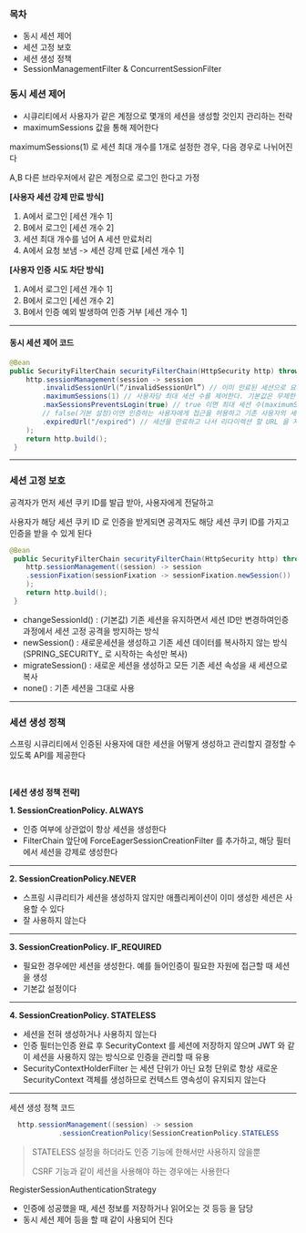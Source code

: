 
### 목차

- 동시 세션 제어 
- 세션 고정 보호
- 세션 생성 정책
- SessionManagementFilter & ConcurrentSessionFilter



### 동시 세션 제어

- 시큐리티에서 사용자가 같은 계정으로 몇개의 세션을 생성할 것인지 관리하는 전략
- maximumSessions 값을 통해 제어한다

maximumSessions(1) 로 세션 최대 개수를 1개로 설정한 경우, 다음 경우로 나뉘어진다

A,B 다른 브라우저에서 같은 계정으로 로그인 한다고 가정

**[사용자 세션 강제 만료 방식]**
1. A에서 로그인 [세션 개수 1]
2. B에서 로그인 [세션 개수 2]
3. 세션 최대 개수를 넘어 A 세션 만료처리
4. A에서 요청 보냄 -> 세션 강제 만료 [세션 개수 1]

**[사용자 인증 시도 차단 방식]**
1. A에서 로그인 [세션 개수 1]
2. B에서 로그인 [세션 개수 2]
3. B에서 인증 예외 발생하여 인증 거부 [세션 개수 1]

---------------------

#### 동시 세션 제어 코드

```JAVA
@Bean
public SecurityFilterChain securityFilterChain(HttpSecurity http) throws Exception {
    http.sessionManagement(session -> session
        .invalidSessionUrl(“/invalidSessionUrl”) // 이미 만료된 세션으로 요청을 하는 사용자를 특정 엔드포인트로 리다이렉션 할 Url 을 지정한다
        .maximumSessions(1) // 사용자당 최대 세션 수를 제어한다. 기본값은 무제한 세션을 허용한다
        .maxSessionsPreventsLogin(true) // true 이면 최대 세션 수(maximumSessions(int))에 도달했을 때 사용자의 인증을 방지한다
        // false(기본 설정)이면 인증하는 사용자에게 접근을 허용하고 기존 사용자의 세션은 만료된다
        .expiredUrl("/expired") // 세션을 만료하고 나서 리다이렉션 할 URL 을 지정한다
    );
    return http.build();
 }

```

---------------------------


### 세션 고정 보호

공격자가 먼저 세션 쿠키 ID를 발급 받아, 사용자에게 전달하고

사용자가 해당 세션 쿠키 ID 로 인증을 받게되면 공격자도 해당 세션 쿠키 ID를 가지고 인증을 받을 수 있게 된다

```JAVA
@Bean
 public SecurityFilterChain securityFilterChain(HttpSecurity http) throws Exception {
    http.sessionManagement((session) -> session
    .sessionFixation(sessionFixation -> sessionFixation.newSession())
    );
    return http.build();
 }
```
- changeSessionId() : (기본값) 기존 세션을 유지하면서 세션 ID만 변경하여인증 과정에서 세션 고정 공격을 방지하는 방식
- newSession() : 새로운세션을 생성하고 기존 세션 데이터를 복사하지 않는 방식 (SPRING_SECURITY_ 로 시작하는 속성만 복사)
- migrateSession() : 새로운 세션을 생성하고 모든 기존 세션 속성을 새 세션으로 복사
- none() : 기존 세션을 그대로 사용

------------------------


### 세션 생성 정책

스프링 시큐리티에서 인증된 사용자에 대한 세션을 어떻게 생성하고 관리할지 결정할 수 있도록 API를 제공한다

<br>

**[세션 생성 정책 전략]** 

**1. SessionCreationPolicy. ALWAYS**
- 인증 여부에 상관없이 항상 세션을 생성한다
- FilterChain 앞단에 ForceEagerSessionCreationFilter 를 추가하고, 해당 필터에서 세션을 강제로 생성한다

----

**2. SessionCreationPolicy.NEVER**
- 스프링 시큐리티가 세션을 생성하지 않지만 애플리케이션이 이미 생성한 세션은 사용할 수 있다
- 잘 사용하지 않는다

-----

**3. SessionCreationPolicy. IF_REQUIRED**
- 필요한 경우에만 세션을 생성한다. 예를 들어인증이 필요한 자원에 접근할 때 세션을 생성
- 기본값 설정이다 

---

**4. SessionCreationPolicy. STATELESS**
- 세션을 전혀 생성하거나 사용하지 않는다
- 인증 필터는인증 완료 후 SecurityContext 를 세션에 저장하지 않으며 JWT 와 같이 세션을 사용하지 않는 방식으로 인증을 관리할 때 유용
-  SecurityContextHolderFilter 는 세션 단위가 아닌 요청 단위로 항상 새로운 SecurityContext 객체를 생성하므로 컨텍스트 영속성이 유지되지 않는다


---
세션 생성 정책 코드
```java
  http.sessionManagement((session) -> session
            .sessionCreationPolicy(SessionCreationPolicy.STATELESS
```

> STATELESS 설정을 하더라도 인증 기능에 한해서만 사용하지 않을뿐
> 
> CSRF 기능과 같이 세션을 사용해야 하는 경우에는 사용한다 


RegisterSessionAuthenticationStrategy 
- 인증에 성공했을 때, 세션 정보를 저장하거나 읽어오는 것 등등 을 담당 
- 동시 세션 제어 등을 할 때 같이 사용되어 진다 





